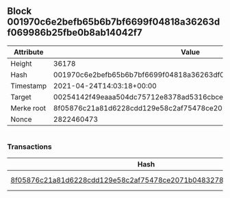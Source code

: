 ## Block 001970c6e2befb65b6b7bf6699f04818a36263df069986b25fbe0b8ab14042f7

Attribute | Value
--- | ---
Height | 36178
Hash | 001970c6e2befb65b6b7bf6699f04818a36263df069986b25fbe0b8ab14042f7
Timestamp | 2021-04-24T14:03:18+00:00
Target | 00254142f49eaaa504dc75712e8378ad5316cbcead634704b3734b6271167cc4
Merke root | 8f05876c21a81d6228cdd129e58c2af75478ce2071b048327805f502c21e1c9c
Nonce | 2822460473

```

```

### Transactions

Hash | Amount
--- | ---
[8f05876c21a81d6228cdd129e58c2af75478ce2071b048327805f502c21e1c9c](8f05876c21a81d6228cdd129e58c2af75478ce2071b048327805f502c21e1c9c.md) | 10.00000000 SKEPTI 
